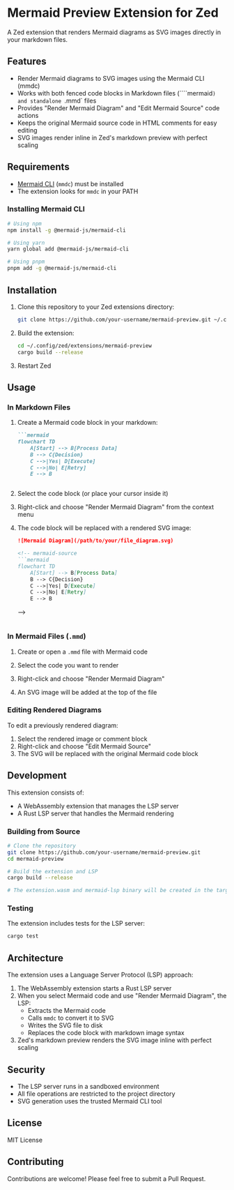 # Mermaid Preview Extension for Zed

A Zed extension that renders Mermaid diagrams as SVG images directly in your markdown files.

## Features

- Render Mermaid diagrams to SVG images using the Mermaid CLI (mmdc)
- Works with both fenced code blocks in Markdown files (````mermaid`) and standalone `.mmd` files
- Provides "Render Mermaid Diagram" and "Edit Mermaid Source" code actions
- Keeps the original Mermaid source code in HTML comments for easy editing
- SVG images render inline in Zed's markdown preview with perfect scaling

## Requirements

- [Mermaid CLI](https://github.com/mermaid-js/mermaid-cli) (`mmdc`) must be installed
- The extension looks for `mmdc` in your PATH

### Installing Mermaid CLI

```bash
# Using npm
npm install -g @mermaid-js/mermaid-cli

# Using yarn
yarn global add @mermaid-js/mermaid-cli

# Using pnpm
pnpm add -g @mermaid-js/mermaid-cli
```

## Installation

1. Clone this repository to your Zed extensions directory:
   ```bash
   git clone https://github.com/your-username/mermaid-preview.git ~/.config/zed/extensions/mermaid-preview
   ```

2. Build the extension:
   ```bash
   cd ~/.config/zed/extensions/mermaid-preview
   cargo build --release
   ```

3. Restart Zed

## Usage

### In Markdown Files

1. Create a Mermaid code block in your markdown:
   ```markdown
   ```mermaid
   flowchart TD
       A[Start] --> B[Process Data]
       B --> C{Decision}
       C -->|Yes| D[Execute]
       C -->|No| E[Retry]
       E --> B
   ```
   ```

2. Select the code block (or place your cursor inside it)

3. Right-click and choose "Render Mermaid Diagram" from the context menu

4. The code block will be replaced with a rendered SVG image:
   ```markdown
   ![Mermaid Diagram](/path/to/your/file_diagram.svg)

   <!-- mermaid-source
   ```mermaid
   flowchart TD
       A[Start] --> B[Process Data]
       B --> C{Decision}
       C -->|Yes| D[Execute]
       C -->|No| E[Retry]
       E --> B
   ```
   -->
   ```

### In Mermaid Files (`.mmd`)

1. Create or open a `.mmd` file with Mermaid code

2. Select the code you want to render

3. Right-click and choose "Render Mermaid Diagram"

4. An SVG image will be added at the top of the file

### Editing Rendered Diagrams

To edit a previously rendered diagram:
1. Select the rendered image or comment block
2. Right-click and choose "Edit Mermaid Source"
3. The SVG will be replaced with the original Mermaid code block

## Development

This extension consists of:
- A WebAssembly extension that manages the LSP server
- A Rust LSP server that handles the Mermaid rendering

### Building from Source

```bash
# Clone the repository
git clone https://github.com/your-username/mermaid-preview.git
cd mermaid-preview

# Build the extension and LSP
cargo build --release

# The extension.wasm and mermaid-lsp binary will be created in the target/release directory
```

### Testing

The extension includes tests for the LSP server:
```bash
cargo test
```

## Architecture

The extension uses a Language Server Protocol (LSP) approach:

1. The WebAssembly extension starts a Rust LSP server
2. When you select Mermaid code and use "Render Mermaid Diagram", the LSP:
   - Extracts the Mermaid code
   - Calls `mmdc` to convert it to SVG
   - Writes the SVG file to disk
   - Replaces the code block with markdown image syntax
3. Zed's markdown preview renders the SVG image inline with perfect scaling

## Security

- The LSP server runs in a sandboxed environment
- All file operations are restricted to the project directory
- SVG generation uses the trusted Mermaid CLI tool

## License

MIT License

## Contributing

Contributions are welcome! Please feel free to submit a Pull Request.